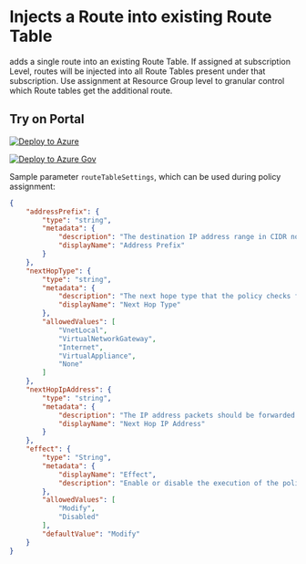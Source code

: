 # Injects a Route into existing Route Table

adds a single route into an existing Route Table. If assigned at subscription Level, routes will be injected into all Route Tables present under that subscription. Use assignment at Resource Group level to granular control which Route tables get the additional route. 

## Try on Portal

[![Deploy to Azure](http://azuredeploy.net/deploybutton.png)](https://portal.azure.com/#blade/Microsoft_Azure_Policy/CreatePolicyDefinitionBlade/uri/https%3A%2F%2Fraw.githubusercontent.com%2FAzure%2FCommunity-Policy%2Fmaster%2FPolicies%2FNetwork%2Fmodify-inject-Routes-into-existing-Route-Table%2Fazurepolicy.json)

[![Deploy to Azure Gov](https://docs.microsoft.com/azure/governance/policy/media/deploy/deployGovbutton.png)](https://portal.azure.us/?#blade/Microsoft_Azure_Policy/CreatePolicyDefinitionBlade/uri/https%3A%2F%2Fraw.githubusercontent.com%2FAzure%2FCommunity-Policy%2Fmaster%2FPolicies%2FNetwork%2Fmodify-inject-Routes-into-existing-Route-Table%2Fazurepolicy.json)

Sample parameter ```routeTableSettings```, which can be used during policy assignment:
```json
{
    "addressPrefix": {
        "type": "string",
        "metadata": {
            "description": "The destination IP address range in CIDR notation that this Policy checks for within the UDR. Example: 0.0.0.0/0 to check for the presence of a default route.",
            "displayName": "Address Prefix"
        }
    },
    "nextHopType": {
        "type": "string",
        "metadata": {
            "description": "The next hope type that the policy checks for within the inspected route. The value can be Virtual Network, Virtual Network Gateway, Internet, Virtual Appliance, or None.",
            "displayName": "Next Hop Type"
        },
        "allowedValues": [
            "VnetLocal",
            "VirtualNetworkGateway",
            "Internet",
            "VirtualAppliance",
            "None"
        ]
    },
    "nextHopIpAddress": {
        "type": "string",
        "metadata": {
            "description": "The IP address packets should be forwarded to.",
            "displayName": "Next Hop IP Address"
        }
    },
    "effect": {
        "type": "String",
        "metadata": {
            "displayName": "Effect",
            "description": "Enable or disable the execution of the policy"
        },
        "allowedValues": [
            "Modify",
            "Disabled"
        ],
        "defaultValue": "Modify"
    }
}
```



